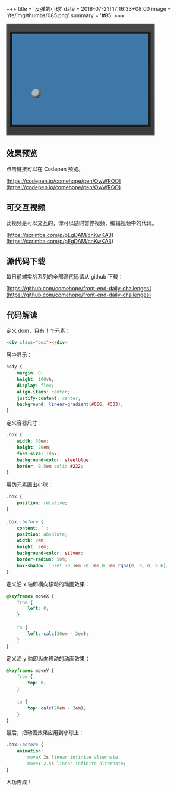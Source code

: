 +++
title = '反弹的小球'
date = 2018-07-21T17:16:33+08:00
image = '/fe/img/thumbs/085.png'
summary = '#85'
+++

![](./work.gif)

## 效果预览

点击链接可以在 Codepen 预览。

[https://codepen.io/comehope/pen/OwWROO](https://codepen.io/comehope/pen/OwWROO)

## 可交互视频

此视频是可以交互的，你可以随时暂停视频，编辑视频中的代码。

[https://scrimba.com/p/pEgDAM/cnKwKA3](https://scrimba.com/p/pEgDAM/cnKwKA3)

## 源代码下载

每日前端实战系列的全部源代码请从 github 下载：

[https://github.com/comehope/front-end-daily-challenges](https://github.com/comehope/front-end-daily-challenges)

## 代码解读

定义 dom，只有 1 个元素：
```html
<div class="box"></div>
```

居中显示：
```css
body {
    margin: 0;
    height: 100vh;
    display: flex;
    align-items: center;
    justify-content: center;
    background: linear-gradient(#666, #333);
}
```

定义容器尺寸：
```css
.box {
    width: 30em;
    height: 20em;
    font-size: 10px;
    background-color: steelblue;
    border: 0.5em solid #222;
}
```

用伪元素画出小球：
```css
.box {
    position: relative;
}

.box::before {
    content: '';
    position: absolute;
    width: 2em;
    height: 2em;
    background-color: silver;
    border-radius: 50%;
    box-shadow: inset -0.3em -0.3em 0.5em rgba(0, 0, 0, 0.6);
}
```

定义沿 x 轴即横向移动的动画效果：
```css
@keyframes moveX {
    from {
        left: 0;
    }

    to {
        left: calc(30em - 2em);
    }
}
```

定义沿 y 轴即纵向移动的动画效果：
```css
@keyframes moveY {
    from {
        top: 0;
    }

    to {
        top: calc(20em - 2em);
    }
}
```

最后，把动画效果应用到小球上：
```css
.box::before {
    animation: 
        moveX 2s linear infinite alternate,
        moveY 2.5s linear infinite alternate;
}
```

大功告成！
